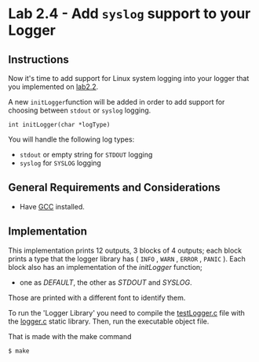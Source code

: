 Lab 2.4 - Add `syslog` support to your Logger
=============================================

Instructions
---------------------------------------

Now it's time to add support for Linux system logging into your logger that you implemented on [lab2.2](https://github.com/memoherreraacosta/ap-labs/tree/master/labs/lab2.2).

A new `initLogger`function will be added in order to add support for choosing between `stdout` or `syslog` logging.

```
int initLogger(char *logType)
```

You will handle the following log types:
- `stdout` or empty string for `STDOUT` logging
- `syslog` for `SYSLOG` logging



General Requirements and Considerations
---------------------------------------

- Have [GCC](https://gcc.gnu.org/install/) installed.



Implementation
---------------------------

This implementation prints 12 outputs, 3 blocks of 4 outputs; each block prints a type that the logger library has ( `INFO` , `WARN` , `ERROR` , `PANIC` ). 
Each block also has an implementation of the *initLogger* function;

-  one as *DEFAULT*, the other as *STDOUT* and *SYSLOG*. 

Those are printed with a different font to identify them.

To run the 'Logger Library' you need to compile the [testLogger.c](./testLogger.c) file with the [logger.c](./logger.c) static library. Then, run the executable object file. 

That is made with the make command
```
$ make
```
